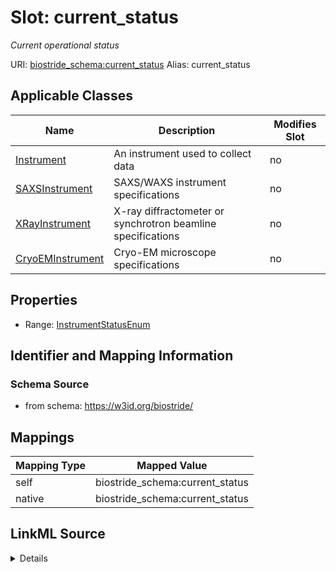 

# Slot: current_status 


_Current operational status_





URI: [biostride_schema:current_status](https://w3id.org/biostride/schema/current_status)
Alias: current_status

<!-- no inheritance hierarchy -->





## Applicable Classes

| Name | Description | Modifies Slot |
| --- | --- | --- |
| [Instrument](Instrument.md) | An instrument used to collect data |  no  |
| [SAXSInstrument](SAXSInstrument.md) | SAXS/WAXS instrument specifications |  no  |
| [XRayInstrument](XRayInstrument.md) | X-ray diffractometer or synchrotron beamline specifications |  no  |
| [CryoEMInstrument](CryoEMInstrument.md) | Cryo-EM microscope specifications |  no  |






## Properties

* Range: [InstrumentStatusEnum](InstrumentStatusEnum.md)




## Identifier and Mapping Information






### Schema Source


* from schema: https://w3id.org/biostride/




## Mappings

| Mapping Type | Mapped Value |
| ---  | ---  |
| self | biostride_schema:current_status |
| native | biostride_schema:current_status |




## LinkML Source

<details>
```yaml
name: current_status
description: Current operational status
from_schema: https://w3id.org/biostride/
rank: 1000
alias: current_status
owner: Instrument
domain_of:
- Instrument
range: InstrumentStatusEnum

```
</details>